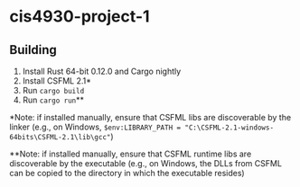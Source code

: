 cis4930-project-1
=================

## Building

1. Install Rust 64-bit 0.12.0 and Cargo nightly
2. Install CSFML 2.1*
3. Run `cargo build`
4. Run `cargo run`**

*Note: if installed manually, ensure that CSFML libs are discoverable by the linker (e.g., on Windows, `$env:LIBRARY_PATH = "C:\CSFML-2.1-windows-64bits\CSFML-2.1\lib\gcc"`)

**Note: if installed manually, ensure that CSFML runtime libs are discoverable by the executable (e.g., on Windows, the DLLs from CSFML can be copied to the directory in which the executable resides)
